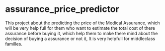 # assurance_price_predictor
This project about the predicting the price of the Medical Assurance, which will be very help full for them who want to estimate the total cost of there assurance before buying it, which help them to make there mind about the decision of buying a assurance or not it, It is very helpfull for middleclass familles.
